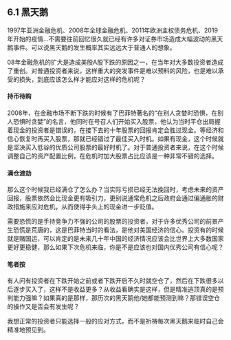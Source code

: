 ## 6.1 黑天鹅
1997年亚洲金融危机、2008年全球金融危机、2011年欧洲主权债务危机、2019年开始的疫情...不需要往前回忆很久就已经有许多对证券市场造成大幅波动的黑天鹅事件。可以说黑天鹅的发生概率其实远远大于普通人的想象。

08年金融危机的扩大是造成美股A股下跌的原因之一，在当年对大多数投资者造成了重创。对普通投资者来说，这样重大的突发事件是难以预料的风险，也是难以承受的损失，到底应该怎么样才能应对这样的危机呢？

#### 持币待购
2008年，在金融市场不断下跌的时候有了巴菲特著名的“在别人贪婪时恐惧，在别人恐惧时贪婪”的名言，他同时在号召人们开始买入股票，他认为当时平仓出局握着现金的投资者是错误的，在接下去的十年股票的回报肯定会胜过现金。等经济和信心恢复时再买入股票，那就已经错过了最佳买入时机。如果有现金，这个时候就是坚决买入低谷的优质公司股票的最好时机了。对于普通投资者来说，在这个时候调整自己的资产配置比例，在危机时加大股票占比应该是一种非常不错的选择。

#### 满仓渡劫
那么这个时候我已经满仓了怎么办？当实际亏损已经无法挽回时，考虑未来的资产回报，股票依然会比现金更有吸引力，更别说通常危机之后政府会通过偏通胀的财政措施来应对危机，从而使得手头上的现金进一步贬值。

需要恐慌的是手持竞争力不强的公司的股票的投资者，对于许多优秀公司的前景产生恐慌是荒唐的，这是巴菲特当时的看法，是他对美国经济的信心。投资有的时候就是赌国运，可以肯定的是未来几十年中国的经济情况应该会比世界上大多数国家更好更稳健，那么如果下次危机来临，你是不是应该也对国内优秀公司有信心呢？

#### 笔者按
有人问有投资者在下跌开始之前或者下跌开启不久时就空仓了，然后在下跌很多以后逐步买入了，这样不是收益更多？从收益看确实是这样，但是精准逃顶真的是预判能力强嘛？如果真的是那样，那历次的黑天鹅他/她都能预测到嘛？那错误空仓的操作又是否会有发生呢？

我想正常的投资者只能选择一般的应对方式，而不是祈祷每次黑天鹅来临时自己会精准地预见到。
